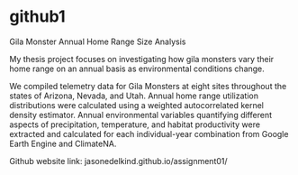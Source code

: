 # github1


Gila Monster Annual Home Range Size Analysis

My thesis project focuses on investigating how gila monsters vary their home range on an annual basis as environmental conditions change. 

We compiled telemetry data for Gila Monsters at eight sites throughout the states of Arizona, Nevada, and Utah. Annual home range utilization distributions were calculated using a weighted autocorrelated kernel density estimator. Annual environmental variables quantifying different aspects of precipitation, temperature, and habitat productivity were extracted and calculated for each individual-year combination from Google Earth Engine and ClimateNA.

Github website link: jasonedelkind.github.io/assignment01/